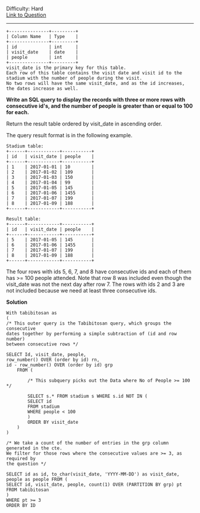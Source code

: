Difficulty: Hard  
[Link to Question](https://leetcode.com/problems/human-traffic-of-stadium/)

-----------------------------------

```
+---------------+---------+
| Column Name   | Type    |
+---------------+---------+
| id            | int     |
| visit_date    | date    |
| people        | int     |
+---------------+---------+
visit_date is the primary key for this table.
Each row of this table contains the visit date and visit id to the stadium with the number of people during the visit.
No two rows will have the same visit_date, and as the id increases, the dates increase as well.
```
 

**Write an SQL query to display the records with three or more rows with consecutive id's, and the number of people is greater than or equal to 100 for each.**

Return the result table ordered by visit_date in ascending order.

The query result format is in the following example.

```
Stadium table:
+------+------------+-----------+
| id   | visit_date | people    |
+------+------------+-----------+
| 1    | 2017-01-01 | 10        |
| 2    | 2017-01-02 | 109       |
| 3    | 2017-01-03 | 150       |
| 4    | 2017-01-04 | 99        |
| 5    | 2017-01-05 | 145       |
| 6    | 2017-01-06 | 1455      |
| 7    | 2017-01-07 | 199       |
| 8    | 2017-01-09 | 188       |
+------+------------+-----------+
```
```
Result table:
+------+------------+-----------+
| id   | visit_date | people    |
+------+------------+-----------+
| 5    | 2017-01-05 | 145       |
| 6    | 2017-01-06 | 1455      |
| 7    | 2017-01-07 | 199       |
| 8    | 2017-01-09 | 188       |
+------+------------+-----------+
```
The four rows with ids 5, 6, 7, and 8 have consecutive ids and each of them has >= 100 people attended. Note that row 8 was included even though the visit_date was not the next day after row 7.
The rows with ids 2 and 3 are not included because we need at least three consecutive ids.

**Solution**
```
With tabibitosan as
(
/* This outer query is the Tabibitosan query, which groups the consecutive 
dates together by performing a simple subtraction of (id and row number) 
between consecutive rows */

SELECT Id, visit_date, people, 
row_number() OVER (order by id) rn, 
id - row_number() OVER (order by id) grp
    FROM (
	
		/* This subquery picks out the Data where No of People >= 100 */
		
        SELECT s.* FROM stadium s WHERE s.id NOT IN (
        SELECT id 
        FROM stadium 
        WHERE people < 100
        )
        ORDER BY visit_date
    )
)

/* We take a count of the number of entries in the grp column generated in the cte. 
We filter for those rows where the consecutive values are >= 3, as required by 
the question */

SELECT id as id, to_char(visit_date, 'YYYY-MM-DD') as visit_date, people as people FROM (
SELECT id, visit_date, people, count(1) OVER (PARTITION BY grp) pt
FROM tabibitosan 
)
WHERE pt >= 3
ORDER BY ID
```
